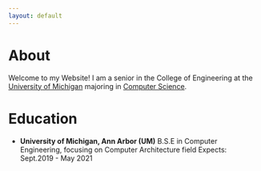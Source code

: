 ```yaml
---
layout: default
---
```


# About

Welcome to my Website! I am a senior in the College of Engineering at the [University of Michigan](https://umich.edu/) majoring in [Computer Science](https://cse.engin.umich.edu/). 

# Education

 - **University of Michigan, Ann Arbor (UM)**
   B.S.E in Computer Engineering, focusing on Computer Architecture field
   Expects: Sept.2019 - May 2021
